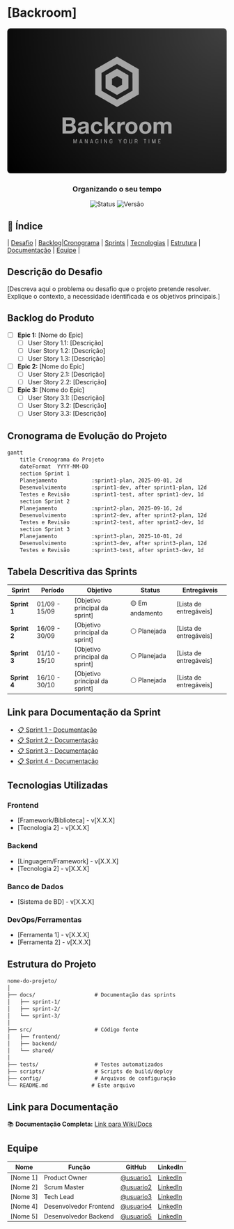 
# [Backroom]

<div align="center">
  <img src="https://github.com/CordeiroGente/Imagens/blob/main/completo.png?raw=true" width="600px">
  
  ### Organizando o seu tempo
  
  ![Status](https://img.shields.io/badge/status-em%20desenvolvimento-yellow)
  ![Versão](https://img.shields.io/badge/versão-0.0.1-brightgreen)
</div>


## 📑 Índice

| [Desafio](#descrição-do-desafio) | [Backlog](#backlog-do-produto)|[Cronograma](#cronograma-de-evolução-do-projeto) | [Sprints](#tabela-descritiva-das-sprints) | [Tecnologias](#tecnologias-utilizadas) | [Estrutura](#estrutura-do-projeto) | [Documentação](#link-para-documentação) | [Equipe](#equipe) |

## Descrição do Desafio

[Descreva aqui o problema ou desafio que o projeto pretende resolver. Explique o contexto, a necessidade identificada e os objetivos principais.]

## Backlog do Produto

- [ ] **Epic 1:** [Nome do Epic]
  - [ ] User Story 1.1: [Descrição]
  - [ ] User Story 1.2: [Descrição]
  - [ ] User Story 1.3: [Descrição]

- [ ] **Epic 2:** [Nome do Epic]
  - [ ] User Story 2.1: [Descrição]
  - [ ] User Story 2.2: [Descrição]

- [ ] **Epic 3:** [Nome do Epic]
  - [ ] User Story 3.1: [Descrição]
  - [ ] User Story 3.2: [Descrição]
  - [ ] User Story 3.3: [Descrição]

## Cronograma de Evolução do Projeto

```mermaid
gantt
    title Cronograma do Projeto
    dateFormat  YYYY-MM-DD
    section Sprint 1
    Planejamento           :sprint1-plan, 2025-09-01, 2d
    Desenvolvimento        :sprint1-dev, after sprint1-plan, 12d
    Testes e Revisão       :sprint1-test, after sprint1-dev, 1d
    section Sprint 2
    Planejamento           :sprint2-plan, 2025-09-16, 2d
    Desenvolvimento        :sprint2-dev, after sprint2-plan, 12d
    Testes e Revisão       :sprint2-test, after sprint2-dev, 1d
    section Sprint 3
    Planejamento           :sprint3-plan, 2025-10-01, 2d
    Desenvolvimento        :sprint3-dev, after sprint3-plan, 12d
    Testes e Revisão       :sprint3-test, after sprint3-dev, 1d
```

## Tabela Descritiva das Sprints

| Sprint | Período | Objetivo | Status | Entregáveis |
|--------|---------|----------|--------|-------------|
| **Sprint 1** | 01/09 - 15/09 | [Objetivo principal da sprint] | 🟡 Em andamento | [Lista de entregáveis] |
| **Sprint 2** | 16/09 - 30/09 | [Objetivo principal da sprint] | ⚪ Planejada | [Lista de entregáveis] |
| **Sprint 3** | 01/10 - 15/10 | [Objetivo principal da sprint] | ⚪ Planejada | [Lista de entregáveis] |
| **Sprint 4** | 16/10 - 30/10 | [Objetivo principal da sprint] | ⚪ Planejada | [Lista de entregáveis] |

## Link para Documentação da Sprint

- [📋 Sprint 1 - Documentação](./docs/sprint-1/README.md)
- [📋 Sprint 2 - Documentação](./docs/sprint-2/README.md)
- [📋 Sprint 3 - Documentação](./docs/sprint-3/README.md)
- [📋 Sprint 4 - Documentação](./docs/sprint-4/README.md)

## Tecnologias Utilizadas

### Frontend
- [Framework/Biblioteca] - v[X.X.X]
- [Tecnologia 2] - v[X.X.X]

### Backend
- [Linguagem/Framework] - v[X.X.X]
- [Tecnologia 2] - v[X.X.X]

### Banco de Dados
- [Sistema de BD] - v[X.X.X]

### DevOps/Ferramentas
- [Ferramenta 1] - v[X.X.X]
- [Ferramenta 2] - v[X.X.X]

## Estrutura do Projeto

```
nome-do-projeto/
│
├── docs/                   # Documentação das sprints
│   ├── sprint-1/
│   ├── sprint-2/
│   └── sprint-3/
│
├── src/                    # Código fonte
│   ├── frontend/
│   ├── backend/
│   └── shared/
│
├── tests/                  # Testes automatizados
├── scripts/                # Scripts de build/deploy
├── config/                 # Arquivos de configuração
└── README.md              # Este arquivo
```

## Link para Documentação

📚 **Documentação Completa:** [Link para Wiki/Docs](./docs/README.md)

## Equipe

| Nome | Função | GitHub | LinkedIn |
|------|--------|--------|----------|
| [Nome 1] | Product Owner | [@usuario1](https://github.com/usuario1) | [LinkedIn](https://linkedin.com/in/perfil1) |
| [Nome 2] | Scrum Master | [@usuario2](https://github.com/usuario2) | [LinkedIn](https://linkedin.com/in/perfil2) |
| [Nome 3] | Tech Lead | [@usuario3](https://github.com/usuario3) | [LinkedIn](https://linkedin.com/in/perfil3) |
| [Nome 4] | Desenvolvedor Frontend | [@usuario4](https://github.com/usuario4) | [LinkedIn](https://linkedin.com/in/perfil4) |
| [Nome 5] | Desenvolvedor Backend | [@usuario5](https://github.com/usuario5) | [LinkedIn](https://linkedin.com/in/perfil5) |
